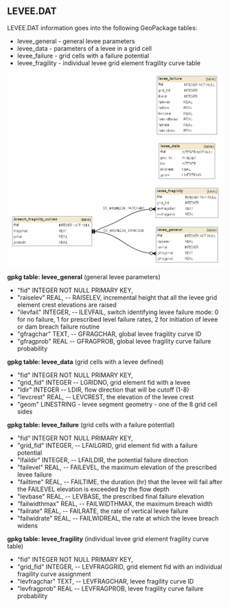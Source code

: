 
<a name="levee"></a>
## LEVEE.DAT 

LEVEE.DAT information goes into the following GeoPackage tables:

* levee_general - general levee parameters
* levee_data - parameters of a levee in a grid cell
* levee_failure - grid cells with a failure potential
* levee_fragility - individual levee grid element fragility curve table

![LEVEE tables graph](db_schema_graphs/levee.png)

**gpkg table: levee_general** (general levee parameters)

* "fid" INTEGER NOT NULL PRIMARY KEY,
* "raiselev" REAL, -- RAISELEV, incremental height that all the levee grid element crest elevations
are raised
* "ilevfail" INTEGER, -- ILEVFAIL, switch identifying levee failure mode: 0 for no failure, 1 for prescribed level failure rates, 2 for initiation of levee or dam breach failure routine
* "gfragchar" TEXT, -- GFRAGCHAR, global levee fragility curve ID
* "gfragprob"  REAL -- GFRAGPROB, global levee fragility curve failure probability

**gpkg table: levee_data** (grid cells with a levee defined)

* "fid" INTEGER NOT NULL PRIMARY KEY,
* "grid_fid" INTEGER -- LGRIDNO, grid element fid with a levee
* "ldir" INTEGER -- LDIR, flow direction that will be cutoff (1-8)
* "levcrest" REAL, -- LEVCREST, the elevation of the levee crest
* "geom" LINESTRING - levee segment geometry - one of the 8 grid cell sides

**gpkg table: levee_failure** (grid cells with a failure potential)

* "fid" INTEGER NOT NULL PRIMARY KEY,
* "grid_fid" INTEGER, -- LFAILGRID, grid element fid with a failure potential
* "lfaildir" INTEGER, -- LFAILDIR, the potential failure direction
* "failevel" REAL, -- FAILEVEL, the maximum elevation of the prescribed levee failure
* "failtime" REAL, -- FAILTIME, the duration (hr) that the levee will fail after the FAILEVEL elevation is exceeded by the flow depth
* "levbase" REAL, -- LEVBASE, the prescribed final failure elevation
* "failwidthmax" REAL, -- FAILWIDTHMAX, the maximum breach width
* "failrate" REAL, -- FAILRATE, the rate of vertical levee failure
* "failwidrate" REAL, -- FAILWIDREAL, the rate at which the levee breach widens

**gpkg table: levee_fragility** (individual levee grid element fragility curve table)

* "fid" INTEGER NOT NULL PRIMARY KEY,
* "grid_fid" INTEGER, -- LEVFRAGGRID, grid element fid with an individual fragility curve assignment
* "levfragchar" TEXT, -- LEVFRAGCHAR, levee fragility curve ID
* "levfragprob" REAL -- LEVFRAGPROB, levee fragility curve failure probability

